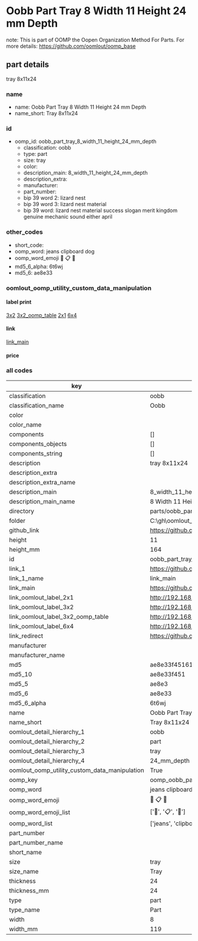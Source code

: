 # Oobb Part Tray 8 Width 11 Height 24 mm Depth  

note: This is part of OOMP the Oopen Organization Method For Parts. For more details: https://github.com/oomlout/oomp_base

##  part details
  



tray 8x11x24



### name
* name: Oobb Part Tray 8 Width 11 Height 24 mm Depth
* name_short: Tray 8x11x24 
### id
* oomp_id: oobb_part_tray_8_width_11_height_24_mm_depth
  * classification: oobb
  * type: part
  * size: tray
  * color: 
  * description_main: 8_width_11_height_24_mm_depth
  * description_extra: 
  * manufacturer: 
  * part_number: 
  * bip 39 word 2: lizard nest
  * bip 39 word 3: lizard nest material
  * bip 39 word: lizard nest material success slogan merit kingdom genuine mechanic sound either april

### other_codes
* short_code: 
* oomp_word: jeans clipboard dog
* oomp_word_emoji :jeans: :clipboard: :dog:
* md5_6_alpha: 6t6wj
* md5_6: ae8e33






### oomlout_oomp_utility_custom_data_manipulation
#### label print
[3x2](http://192.168.1.245:1112/?label=oomp%206t6wj)
[3x2_oomp_table](http://192.168.1.108:1112/?label=oomp%206t6wj)
[2x1](http://192.168.1.242:1112/?label=oomp%206t6wj)
[6x4](http://192.168.1.55:1112/?label=oomp%206t6wj)    

#### link

[link_main](https://github.com/oomlout/oomlout_oobb_version_4_generated_parts/tree/main/navigation_oomp/oobb/part/tray/8_width_11_height_24_mm_depth/part)                              

#### price







### all codes 
| key | value |  
| --- | --- |  
| classification | oobb |  
| classification_name | Oobb |  
| color |  |  
| color_name |  |  
| components | [] |  
| components_objects | [] |  
| components_string | [] |  
| description | tray 8x11x24 |  
| description_extra |  |  
| description_extra_name |  |  
| description_main | 8_width_11_height_24_mm_depth |  
| description_main_name | 8 Width 11 Height 24 mm Depth |  
| directory | parts/oobb_part_tray_8_width_11_height_24_mm_depth |  
| folder | C:\gh\oomlout_oobb_version_4_generated_parts\parts\oobb_part_tray_8_width_11_height_24_mm_depth |  
| github_link | https://github.com/oomlout/oomlout_oomp_part_src/tree/main/parts/oobb_part_tray_8_width_11_height_24_mm_depth |  
| height | 11 |  
| height_mm | 164 |  
| id | oobb_part_tray_8_width_11_height_24_mm_depth |  
| link_1 | https://github.com/oomlout/oomlout_oobb_version_4_generated_parts/tree/main/navigation_oomp/oobb/part/tray/8_width_11_height_24_mm_depth/part |  
| link_1_name | link_main |  
| link_main | https://github.com/oomlout/oomlout_oobb_version_4_generated_parts/tree/main/navigation_oomp/oobb/part/tray/8_width_11_height_24_mm_depth/part |  
| link_oomlout_label_2x1 | http://192.168.1.242:1112/?label=oomp%206t6wj |  
| link_oomlout_label_3x2 | http://192.168.1.245:1112/?label=oomp%206t6wj |  
| link_oomlout_label_3x2_oomp_table | http://192.168.1.108:1112/?label=oomp%206t6wj |  
| link_oomlout_label_6x4 | http://192.168.1.55:1112/?label=oomp%206t6wj |  
| link_redirect | https://github.com/oomlout/oomlout_oobb_version_4_generated_parts/tree/main/parts/oobb_tray_08_11_24 |  
| manufacturer |  |  
| manufacturer_name |  |  
| md5 | ae8e33f451614f562e65fd8511e52416 |  
| md5_10 | ae8e33f451 |  
| md5_5 | ae8e3 |  
| md5_6 | ae8e33 |  
| md5_6_alpha | 6t6wj |  
| name | Oobb Part Tray 8 Width 11 Height 24 mm Depth |  
| name_short | Tray 8x11x24  |  
| oomlout_detail_hierarchy_1 | oobb |  
| oomlout_detail_hierarchy_2 | part |  
| oomlout_detail_hierarchy_3 | tray |  
| oomlout_detail_hierarchy_4 | 24_mm_depth |  
| oomlout_oomp_utility_custom_data_manipulation | True |  
| oomp_key | oomp_oobb_part_tray_8_width_11_height_24_mm_depth |  
| oomp_word | jeans clipboard dog |  
| oomp_word_emoji | :jeans: :clipboard: :dog: |  
| oomp_word_emoji_list | [':jeans:', ':clipboard:', ':dog:'] |  
| oomp_word_list | ['jeans', 'clipboard', 'dog'] |  
| part_number |  |  
| part_number_name |  |  
| short_name |  |  
| size | tray |  
| size_name | Tray |  
| thickness | 24 |  
| thickness_mm | 24 |  
| type | part |  
| type_name | Part |  
| width | 8 |  
| width_mm | 119 |  
